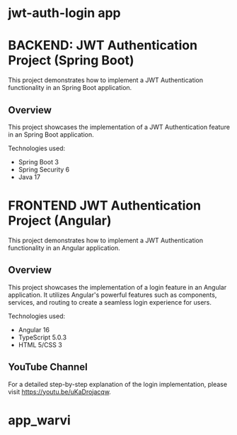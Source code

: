 # jwt-auth-login app

# BACKEND:  JWT Authentication Project (Spring Boot)

This project demonstrates how to implement a JWT Authentication functionality in an Spring Boot application.

## Overview

This project showcases the implementation of a JWT Authentication feature in an Spring Boot application.

Technologies used:
  - Spring Boot 3
  - Spring Security 6
  - Java 17

# FRONTEND JWT Authentication Project (Angular)

This project demonstrates how to implement a JWT Authentication functionality in an Angular application.

## Overview

This project showcases the implementation of a login feature in an Angular application. It utilizes Angular's powerful features such as components, services, and routing to create a seamless login experience for users.

Technologies used:
  - Angular 16 
  - TypeScript 5.0.3
  - HTML 5/CSS 3

## YouTube Channel

   For a detailed step-by-step explanation of the login implementation, please visit https://youtu.be/uKaDrojacqw.
# app_warvi
